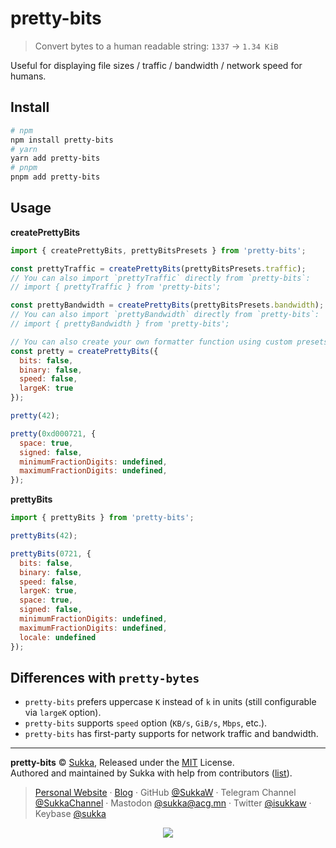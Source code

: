 # pretty-bits

> Convert bytes to a human readable string: `1337` → `1.34 KiB`

Useful for displaying file sizes / traffic / bandwidth / network speed for humans.

## Install

```sh
# npm
npm install pretty-bits
# yarn
yarn add pretty-bits
# pnpm
pnpm add pretty-bits
```

## Usage

**createPrettyBits**

```js
import { createPrettyBits, prettyBitsPresets } from 'pretty-bits';

const prettyTraffic = createPrettyBits(prettyBitsPresets.traffic);
// You can also import `prettyTraffic` directly from `pretty-bits`:
// import { prettyTraffic } from 'pretty-bits';

const prettyBandwidth = createPrettyBits(prettyBitsPresets.bandwidth);
// You can also import `prettyBandwidth` directly from `pretty-bits`:
// import { prettyBandwidth } from 'pretty-bits';

// You can also create your own formatter function using custom presets:
const pretty = createPrettyBits({
  bits: false,
  binary: false,
  speed: false,
  largeK: true
});

pretty(42);

pretty(0xd000721, {
  space: true,
  signed: false,
  minimumFractionDigits: undefined,
  maximumFractionDigits: undefined,
});
```

**prettyBits**

```js
import { prettyBits } from 'pretty-bits';

prettyBits(42);

prettyBits(0721, {
  bits: false,
  binary: false,
  speed: false,
  largeK: true,
  space: true,
  signed: false,
  minimumFractionDigits: undefined,
  maximumFractionDigits: undefined,
  locale: undefined
});
```

## Differences with `pretty-bytes`

- `pretty-bits` prefers uppercase `K` instead of `k` in units (still configurable via `largeK` option).
- `pretty-bits` supports `speed` option (`KB/s`, `GiB/s`, `Mbps`, etc.).
- `pretty-bits` has first-party supports for network traffic and bandwidth.

---

**pretty-bits** © [Sukka](https://github.com/SukkaW), Released under the [MIT](./LICENSE) License.<br>
Authored and maintained by Sukka with help from contributors ([list](https://github.com/SukkaW/pretty-bits/graphs/contributors)).

> [Personal Website](https://skk.moe) · [Blog](https://blog.skk.moe) · GitHub [@SukkaW](https://github.com/SukkaW) · Telegram Channel [@SukkaChannel](https://t.me/SukkaChannel) · Mastodon [@sukka@acg.mn](https://acg.mn/@sukka) · Twitter [@isukkaw](https://twitter.com/isukkaw) · Keybase [@sukka](https://keybase.io/sukka)

<p align="center">
  <a href="https://github.com/sponsors/SukkaW/">
    <img src="https://sponsor.cdn.skk.moe/sponsors.svg"/>
  </a>
</p>
